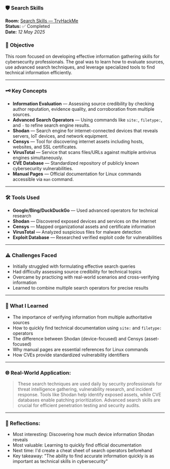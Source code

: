 ### 🛡️ Search Skills

**Room:** [Search Skills — TryHackMe](https://tryhackme.com/room/searchskills)  
**Status:** ✅ Completed  
**Date:** *12 May 2025*  

### 🎯 Objective
This room focused on developing effective information gathering skills for cybersecurity professionals. The goal was to learn how to evaluate sources, use advanced search techniques, and leverage specialized tools to find technical information efficiently.

---

### 🗝️ Key Concepts  
- **Information Evaluation** — Assessing source credibility by checking author reputation, evidence quality, and corroboration from multiple sources.  
- **Advanced Search Operators** — Using commands like `site:`, `filetype:`, and `-` to refine search engine results.  
- **Shodan** — Search engine for internet-connected devices that reveals servers, IoT devices, and network equipment.  
- **Censys** — Tool for discovering internet assets including hosts, websites, and SSL certificates.  
- **VirusTotal** — Service that scans files/URLs against multiple antivirus engines simultaneously.  
- **CVE Database** — Standardized repository of publicly known cybersecurity vulnerabilities.  
- **Manual Pages** — Official documentation for Linux commands accessible via `man` command.  

---

### 🛠️ Tools Used
- **Google/Bing/DuckDuckGo** — Used advanced operators for technical research  
- **Shodan** — Discovered exposed devices and services on the internet  
- **Censys** — Mapped organizational assets and certificate information  
- **VirusTotal** — Analyzed suspicious files for malware detection  
- **Exploit Database** — Researched verified exploit code for vulnerabilities  

---

### ⚠️ Challenges Faced
- Initially struggled with formulating effective search queries  
- Had difficulty assessing source credibility for technical topics  
- Overcame by practicing with real-world scenarios and cross-verifying information  
- Learned to combine multiple search operators for precise results  

---

### 🧠 What I Learned
- The importance of verifying information from multiple authoritative sources  
- How to quickly find technical documentation using `site:` and `filetype:` operators  
- The difference between Shodan (device-focused) and Censys (asset-focused)  
- Why manual pages are essential references for Linux commands  
- How CVEs provide standardized vulnerability identifiers  

---

### 🌐 Real-World Application:
> These search techniques are used daily by security professionals for threat intelligence gathering, vulnerability research, and incident response. Tools like Shodan help identify exposed assets, while CVE databases enable patching prioritization. Advanced search skills are crucial for efficient penetration testing and security audits.

---

### 💭 Reflections:
- Most interesting: Discovering how much device information Shodan reveals  
- Most valuable: Learning to quickly find official documentation  
- Next time: I'd create a cheat sheet of search operators beforehand  
- Key takeaway: "The ability to find accurate information quickly is as important as technical skills in cybersecurity"
